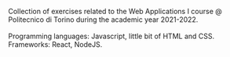 Collection of exercises related to the Web Applications I course @ Politecnico di Torino during the academic year 2021-2022. \
\
Programming languages: Javascript, little bit of HTML and CSS. \
Frameworks: React, NodeJS.
